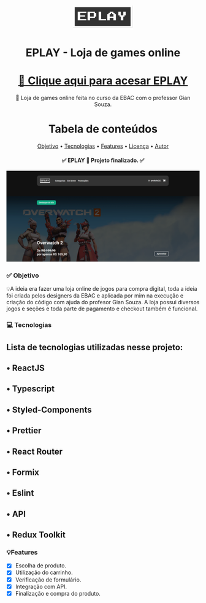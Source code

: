 <div align="center">
  
![Logo EPLAY](./src/assets/images/logo.svg)

<h1 align="center">EPLAY - Loja de games online</h1>

<h1 align="center">
    <a target="_blank" href="https://eplay-one.vercel.app/">🔗 Clique aqui para acesar EPLAY</a>
</h1>

<p align="center">🚀 Loja de games online feita no curso da EBAC com o professor Gian Souza.</p>

Tabela de conteúdos
=================
<p align="center">
 <a href="#-objetivo">Objetivo</a> •
 <a href="#-tecnologias">Tecnologias</a> • 
 <a href="#features">Features</a> • 
 <a href="#licenca">Licença</a> • 
 <a href="#autor">Autor</a>
</p>

<h4 align="center"> 
	✅ EPLAY 🚀 Projeto finalizado.  ✅
</h4>
</div>

![Print da tela](./src/assets/images/foto-eplay.png)

### ✅ Objetivo

<p>💡A ideia era fazer uma loja online de jogos para compra digital, toda a ideia foi criada pelos designers da EBAC e aplicada por mim na execução e criação do código com ajuda do profesor Gian Souza. A loja possui diversos jogos e seções e toda parte de pagamento e checkout também é funcional.</p>

### 💻 Tecnologias

<h2>Lista de tecnologias utilizadas nesse projeto: </h2>
<h2>• ReactJS</h2>
<h2>• Typescript</h2>
<h2>• Styled-Components</h2>
<h2>• Prettier</h2>
<h2>• React Router</h2>
<h2>• Formix</h2>
<h2>• Eslint</h2>
<h2>• API</h2>
<h2>• Redux Toolkit</h2>


### 💡Features

- [x] Escolha de produto.
- [x] Utilização do carrinho.
- [x] Verificação de formulário.
- [x] Integração com API.
- [x] Finalização e compra do produto.
